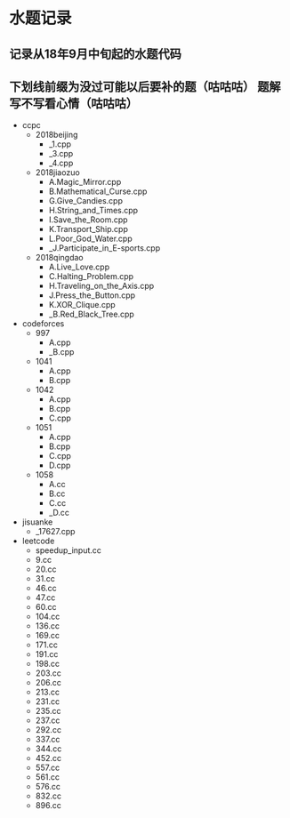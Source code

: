 # 水题记录
记录从18年9月中旬起的水题代码
-----
下划线前缀为没过可能以后要补的题（咕咕咕）
题解写不写看心情（咕咕咕）
-----
- ccpc
  - 2018beijing
    - _1.cpp
    - _3.cpp
    - _4.cpp
  - 2018jiaozuo
    - A.Magic_Mirror.cpp
    - B.Mathematical_Curse.cpp
    - G.Give_Candies.cpp
    - H.String_and_Times.cpp
    - I.Save_the_Room.cpp
    - K.Transport_Ship.cpp
    - L.Poor_God_Water.cpp
    - _J.Participate_in_E-sports.cpp
  - 2018qingdao
    - A.Live_Love.cpp
    - C.Halting_Problem.cpp
    - H.Traveling_on_the_Axis.cpp
    - J.Press_the_Button.cpp
    - K.XOR_Clique.cpp
    - _B.Red_Black_Tree.cpp
- codeforces
  - 997
    - A.cpp
    - _B.cpp
  - 1041
    - A.cpp
    - B.cpp
  - 1042
    - A.cpp
    - B.cpp
    - C.cpp
  - 1051
    - A.cpp
    - B.cpp
    - C.cpp
    - D.cpp
  - 1058
    - A.cc
    - B.cc
    - C.cc
    - _D.cc
- jisuanke 
  - _17627.cpp
- leetcode
  - speedup_input.cc
  - 9.cc
  - 20.cc
  - 31.cc
  - 46.cc
  - 47.cc
  - 60.cc
  - 104.cc
  - 136.cc
  - 169.cc
  - 171.cc
  - 191.cc
  - 198.cc
  - 203.cc
  - 206.cc
  - 213.cc
  - 231.cc
  - 235.cc
  - 237.cc
  - 292.cc
  - 337.cc
  - 344.cc
  - 452.cc
  - 557.cc
  - 561.cc
  - 576.cc
  - 832.cc
  - 896.cc
